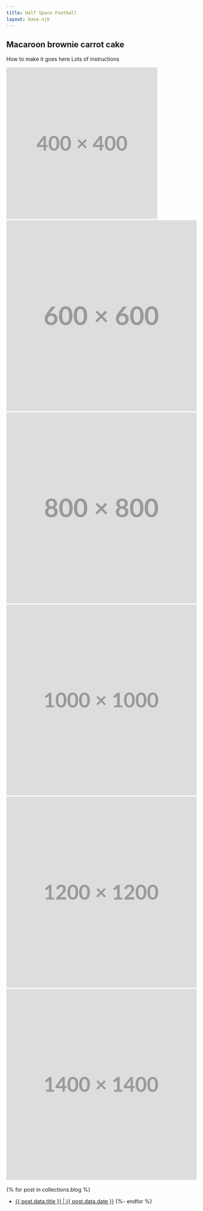 ```yaml
---
title: Half Space Football
layout: base.njk
---
```


## Macaroon brownie carrot cake

How to make it goes here
Lots of instructions

![alt text](./images/400.png "Title")
![alt text](./images/600.png "Title")
![alt text](./images/800.png "Title")
![alt text](./images/1000.png "Title")
![alt text](./images/1200.png "Title")
![alt text](./images/1400.png "Title")

{% for post in collections.blog %}

- [{{ post.data.title }} | {{ post.data.date }}]({{post.url}})
  {%- endfor %}
